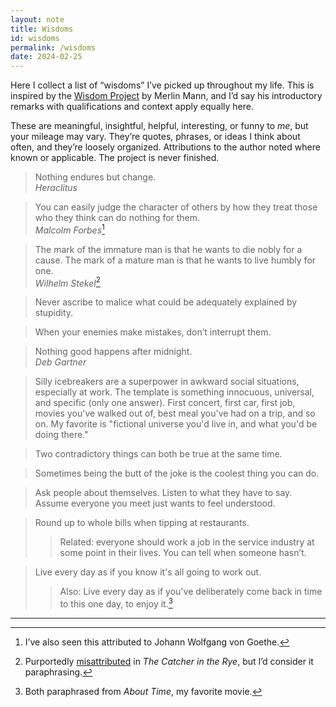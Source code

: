 ```yaml
---
layout: note
title: Wisdoms
id: wisdoms
permalink: /wisdoms
date: 2024-02-25
---
```

Here I collect a list of “wisdoms” I’ve picked up throughout my life. This is inspired by the [Wisdom Project](https://github.com/merlinmann/wisdom/blob/master/wisdom.md) by Merlin Mann, and I’d say his introductory remarks with qualifications and context apply equally here.

These are meaningful, insightful, helpful, interesting, or funny to *me*, but your mileage may vary. They’re quotes, phrases, or ideas I think about often, and they’re loosely organized. Attributions to the author noted where known or applicable. The project is never finished.

> Nothing endures but change.  
> *Heraclitus*
  
> You can easily judge the character of others by how they treat those who they think can do nothing for them.  
> *Malcolm Forbes*[^1]
  
> The mark of the immature man is that he wants to die nobly for a cause. The mark of a mature man is that he wants to live humbly for one.  
> *Wilhelm Stekel*[^2]
  
> Never ascribe to malice what could be adequately explained by stupidity. 
  
> When your enemies make mistakes, don’t interrupt them.
  
> Nothing good happens after midnight.  
> *Deb Gartner*
  
> Silly icebreakers are a superpower in awkward social situations, especially at work. The template is something innocuous, universal, and specific (only one answer). First concert, first car, first job, movies you've walked out of, best meal you've had on a trip, and so on. My favorite is "fictional universe you'd live in, and what you'd be doing there."  
  
> Two contradictory things can both be true at the same time.
  
> Sometimes being the butt of the joke is the coolest thing you can do.
  
> Ask people about themselves. Listen to what they have to say. Assume everyone you meet just wants to feel understood.
  
> Round up to whole bills when tipping at restaurants.
>> Related: everyone should work a job in the service industry at some point in their lives. You can tell when someone hasn’t.
  
> Live every day as if you know it's all going to work out.
>> Also: Live every day as if you've deliberately come back in time to this one day, to enjoy it.[^3]

<hr>

[^1]: I’ve also seen this attributed to Johann Wolfgang von Goethe.
[^2]: Purportedly [misattributed](https://en.wikiquote.org/wiki/Wilhelm_Stekel#Misattributed) in *The Catcher in the Rye*, but I’d consider it paraphrasing.
[^3]: Both paraphrased from *About Time*, my favorite movie.